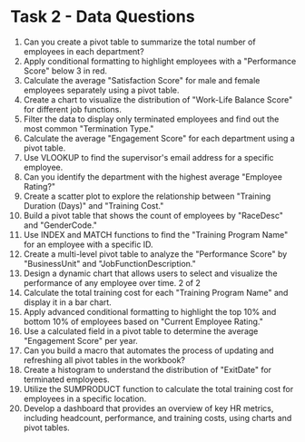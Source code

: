 # Task 2 - Data Questions

1. Can you create a pivot table to summarize the total number of employees in each department?
2. Apply conditional formatting to highlight employees with a "Performance Score" below 3 in red.
3. Calculate the average "Satisfaction Score" for male and female employees separately using a pivot table.
4. Create a chart to visualize the distribution of "Work-Life Balance Score" for different job functions.
5. Filter the data to display only terminated employees and find out the most common "Termination Type."
6. Calculate the average "Engagement Score" for each department using a pivot table.
7. Use VLOOKUP to find the supervisor's email address for a specific employee.
8. Can you identify the department with the highest average "Employee Rating?"
9. Create a scatter plot to explore the relationship between "Training Duration (Days)" and "Training Cost."
10. Build a pivot table that shows the count of employees by "RaceDesc" and "GenderCode."
11. Use INDEX and MATCH functions to find the "Training Program Name" for an employee with a specific ID.
12. Create a multi-level pivot table to analyze the "Performance Score" by "BusinessUnit" and "JobFunctionDescription."
13. Design a dynamic chart that allows users to select and visualize the performance of any employee over time.
2 of 2
14. Calculate the total training cost for each "Training Program Name" and display it in a bar chart.
15. Apply advanced conditional formatting to highlight the top 10% and bottom 10% of employees based on "Current Employee Rating."
16. Use a calculated field in a pivot table to determine the average "Engagement Score" per year.
17. Can you build a macro that automates the process of updating and refreshing all pivot tables in the workbook?
18. Create a histogram to understand the distribution of "ExitDate" for terminated employees.
19. Utilize the SUMPRODUCT function to calculate the total training cost for employees in a specific location.
20. Develop a dashboard that provides an overview of key HR metrics, including headcount, performance, and training costs, using charts and pivot tables.